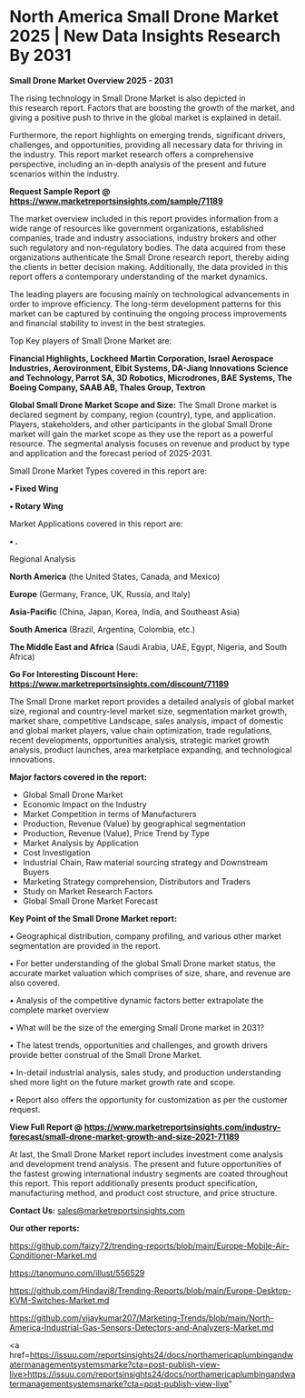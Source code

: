 # North America Small Drone Market 2025 | New Data Insights Research By 2031

<Strong> Small Drone Market Overview 2025 - 2031</strong>

The rising technology in Small Drone Market is also depicted in this research report. Factors that are boosting the growth of the market, and giving a positive push to thrive in the global market is explained in detail.

Furthermore, the report highlights on emerging trends, significant drivers, challenges, and opportunities, providing all necessary data for thriving in the industry. This report market research offers a comprehensive perspective, including an in-depth analysis of the present and future scenarios within the industry.

<strong>Request Sample Report @ <a href=https://www.marketreportsinsights.com/sample/71189>https://www.marketreportsinsights.com/sample/71189</a></strong>

The market overview included in this report provides information from a wide range of resources like government organizations, established companies, trade and industry associations, industry brokers and other such regulatory and non-regulatory bodies. The data acquired from these organizations authenticate the Small Drone research report, thereby aiding the clients in better decision making. Additionally, the data provided in this report offers a contemporary understanding of the market dynamics.

The leading players are focusing mainly on technological advancements in order to improve efficiency. The long-term development patterns for this market can be captured by continuing the ongoing process improvements and financial stability to invest in the best strategies.

Top Key players of Small Drone Market are:

<strong>Financial Highlights, Lockheed Martin Corporation, Israel Aerospace Industries, Aerovironment, Elbit Systems, DA-Jiang Innovations Science and Technology, Parrot SA, 3D Robotics, Microdrones, BAE Systems, The Boeing Company, SAAB AB, Thales Group, Textron</strong>

<strong><b>Global Small Drone Market Scope and Size:</b></strong>
The Small Drone market is declared segment by company, region (country), type, and application. Players, stakeholders, and other participants in the global Small Drone market will gain the market scope as they use the report as a powerful resource. The segmental analysis focuses on revenue and product by type and application and the forecast period of 2025-2031.

Small Drone Market Types covered in this report are:

<strong>• Fixed Wing

• Rotary Wing</strong>

Market Applications covered in this report are:

<strong>• .</strong> 

Regional Analysis

<strong>North America</strong> (the United States, Canada, and Mexico)

<strong>Europe</strong> (Germany, France, UK, Russia, and Italy)

<strong>Asia-Pacific</strong> (China, Japan, Korea, India, and Southeast Asia)

<strong>South America</strong> (Brazil, Argentina, Colombia, etc.)

<strong>The Middle East and Africa</strong> (Saudi Arabia, UAE, Egypt, Nigeria, and South Africa)

<strong>Go For Interesting Discount Here: <a href=https://www.marketreportsinsights.com/discount/71189>https://www.marketreportsinsights.com/discount/71189</a></strong>

The Small Drone market report provides a detailed analysis of global market size, regional and country-level market size, segmentation market growth, market share, competitive Landscape, sales analysis, impact of domestic and global market players, value chain optimization, trade regulations, recent developments, opportunities analysis, strategic market growth analysis, product launches, area marketplace expanding, and technological innovations.

<strong><b>Major factors covered in the report:</b></strong>
<ul>
  <li>Global Small Drone Market </li>
  <li>Economic Impact on the Industry</li>
  <li>Market Competition in terms of Manufacturers</li>
  <li>Production, Revenue (Value) by geographical segmentation</li>
  <li>Production, Revenue (Value), Price Trend by Type</li>
  <li>Market Analysis by Application</li>
  <li>Cost Investigation</li>
  <li>Industrial Chain, Raw material sourcing strategy and Downstream Buyers</li>
  <li>Marketing Strategy comprehension, Distributors and Traders</li>
  <li>Study on Market Research Factors</li>
  <li>Global Small Drone Market Forecast</li>
</ul>

<strong><b>Key Point of the Small Drone Market report:</b></strong>

• Geographical distribution, company profiling, and various other market segmentation are provided in the report.

• For better understanding of the global Small Drone market status, the accurate market valuation which comprises of size, share, and revenue are also covered.

• Analysis of the competitive dynamic factors better extrapolate the complete market overview

• What will be the size of the emerging Small Drone market in 2031?

• The latest trends, opportunities and challenges, and growth drivers provide better construal of the Small Drone Market.

• In-detail industrial analysis, sales study, and production understanding shed more light on the future market growth rate and scope.

• Report also offers the opportunity for customization as per the customer request.

<strong><b>View Full Report @ <a href=https://www.marketreportsinsights.com/industry-forecast/small-drone-market-growth-and-size-2021-71189>https://www.marketreportsinsights.com/industry-forecast/small-drone-market-growth-and-size-2021-71189</a></b></strong>


At last, the Small Drone Market report includes investment come analysis and development trend analysis. The present and future opportunities of the fastest growing international industry segments are coated throughout this report. This report additionally presents product specification, manufacturing method, and product cost structure, and price structure.

<strong>Contact Us:</strong>
sales@marketreportsinsights.com

<strong>Our other reports:</strong>

<a href=https://github.com/faizy72/trending-reports/blob/main/Europe-Mobile-Air-Conditioner-Market.md>https://github.com/faizy72/trending-reports/blob/main/Europe-Mobile-Air-Conditioner-Market.md</a>

<a href=https://tanomuno.com/illust/556529>https://tanomuno.com/illust/556529</a>

<a href=https://github.com/Hindavi8/Trending-Reports/blob/main/Europe-Desktop-KVM-Switches-Market.md>https://github.com/Hindavi8/Trending-Reports/blob/main/Europe-Desktop-KVM-Switches-Market.md</a>

<a href=https://github.com/vijaykumar207/Marketing-Trends/blob/main/North-America-Industrial-Gas-Sensors-Detectors-and-Analyzers-Market.md>https://github.com/vijaykumar207/Marketing-Trends/blob/main/North-America-Industrial-Gas-Sensors-Detectors-and-Analyzers-Market.md</a>

<a href=https://issuu.com/reportsinsights24/docs/northamericaplumbingandwatermanagementsystemsmarke?cta=post-publish-view-live>https://issuu.com/reportsinsights24/docs/northamericaplumbingandwatermanagementsystemsmarke?cta=post-publish-view-live</a>"
